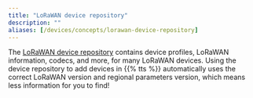 ```yaml
---
title: "LoRaWAN device repository"
description: ""
aliases: [/devices/concepts/lorawan-device-repository]
---
```


The [LoRaWAN device repository](https://github.com/TheThingsNetwork/lorawan-devices) contains device profiles, LoRaWAN information, codecs, and more, for many LoRaWAN devices. Using the device repository to add devices in {{% tts %}} automatically uses the correct LoRaWAN version and regional parameters version, which means less information for you to find!
